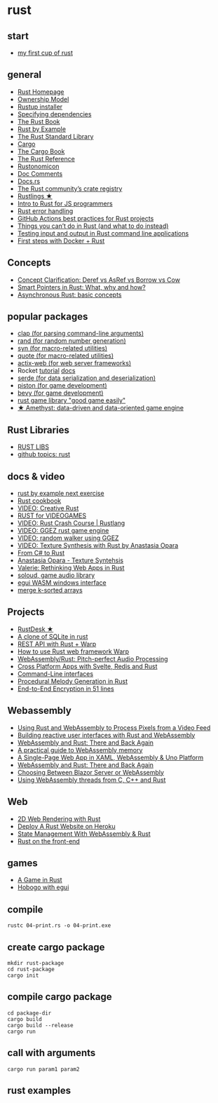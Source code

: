 # rust

## start
* [my first cup of rust](https://dev.to/nfrankel/series/12992)

## general
* [Rust Homepage](https://www.rust-lang.org/)
* [Ownership Model](https://doc.rust-lang.org/rust-by-example/scope.html)
* [Rustup installer](https://rustup.rs/)
* [Specifying dependencies](https://doc.rust-lang.org/cargo/reference/specifying-dependencies.html)
* [The Rust Book](https://doc.rust-lang.org/book/)
* [Rust by Example](https://doc.rust-lang.org/rust-by-example/hello.html)
* [The Rust Standard Library](https://doc.rust-lang.org/std/)
* [Cargo](https://doc.rust-lang.org/cargo/)
* [The Cargo Book](https://doc.rust-lang.org/cargo/reference/specifying-dependencies.html)
* [The Rust Reference](https://doc.rust-lang.org/reference/introduction.html)
* [Rustonomicon](https://doc.rust-lang.org/nomicon/index.html)
* [Doc Comments](https://doc.rust-lang.org/reference/comments.html#doc-comments)
* [Docs.rs](https://docs.rs/)
* [The Rust community’s crate registry](https://crates.io/)
* [Rustlings ★](https://github.com/rust-lang/rustlings)
* [Intro to Rust for JS programmers](https://www.sitepoint.com/rust-tutorial-introduction-javascript-devs/)
* [Rust error handling](https://dev.to/senyeezus/ergonomic-error-handling-with-rust-13bj)
* [GitHub Actions best practices for Rust projects](https://dev.to/infinyon/github-actions-best-practices-for-rust-projects-1j9p)
* [Things you can’t do in Rust (and what to do instead)](https://blog.logrocket.com/what-you-cant-do-in-rust-and-what-to-do-instead/)
* [Testing input and output in Rust command line applications](https://dev.to/jkreeftmeijer/testing-input-and-output-in-rust-command-line-applications-56p5)
* [First steps with Docker + Rust](https://dev.to/rogertorres/first-steps-with-docker-rust-30oi)

## Concepts
* [Concept Clarification: Deref vs AsRef vs Borrow vs Cow](https://dev.to/zhanghandong/rust-concept-clarification-deref-vs-asref-vs-borrow-vs-cow-13g6)
* [Smart Pointers in Rust: What, why and how?](https://dev.to/rogertorres/smart-pointers-in-rust-what-why-and-how-oma)
* [Asynchronous Rust: basic concepts](https://dev.to/rogertorres/asynchronous-rust-basic-concepts-44ed)

## popular packages
* [clap (for parsing command-line arguments)](https://crates.io/crates/clap)
* [rand (for random number generation)](https://crates.io/crates/rand)
* [syn (for macro-related utilities)](https://crates.io/crates/syn)
* [quote (for macro-related utilities)](https://crates.io/crates/quote)
* [actix-web (for web server frameworks)](https://crates.io/crates/actix-web)
* Rocket [tutorial](https://dev.to/davidedelpapa/rocket-tutorial-01-basics-4ph9) [docs](https://crates.io/crates/rocket)
* [serde (for data serialization and deserialization)](https://crates.io/crates/serde)
* [piston (for game development)](https://crates.io/crates/piston)
* [bevy (for game development)](https://crates.io/crates/bevy)
* [rust game library "good game easily"](https://github.com/ggez/ggez)
* [★ Amethyst: data-driven and data-oriented game engine](https://github.com/amethyst/amethyst)

## Rust Libraries
* [RUST LIBS](https://github.com/nikitavoloboev/knowledge/blob/master/programming-languages/rust/rust-libraries/rust-libraries.md)
* [github topics: rust](https://github.com/topics/rust)

## docs & video
* [rust by example next exercise](https://doc.rust-lang.org/rust-by-example/hello/print/print_debug.html)
* [Rust cookbook](https://rust-lang-nursery.github.io/rust-cookbook/)
* [VIDEO: Creative Rust](https://www.youtube.com/watch?v=VJUhINt5dF0)
* [RUST for VIDEOGAMES](https://arewegameyet.rs/)
* [VIDEO: Rust Crash Course | Rustlang](https://www.youtube.com/watch?v=zF34dRivLOw)
* [VIDEO: GGEZ rust game engine ](https://www.youtube.com/watch?v=oBdZtank14A)
* [VIDEO: random walker using GGEZ](https://www.youtube.com/watch?v=NCcP98RonaA)
* [VIDEO: Texture Synthesis with Rust by Anastasia Opara](https://github.com/EmbarkStudios/texture-synthesis)
* [From C# to Rust](https://dev.to/sebnilsson/from-c-to-rust-introduction-4650)
* [Anastasia Opara - Texture Syntehsis](https://github.com/anopara/texture-synthesis)
* [Valerie: Rethinking Web Apps in Rust](https://dev.to/emmanuelantony2000/valerie-rethinking-web-apps-in-rust-4cl3)
* [soloud, game audio library](https://www.reddit.com/r/rust/comments/ih2aly/soloud_crate_first_release/)
* [egui WASM windows interface](https://github.com/emilk/egui)
* [merge k-sorted arrays](https://dev.to/creativcoder/merge-k-sorted-arrays-in-rust-1b2f)

## Projects
* [RustDesk ★](https://github.com/rustdesk/rustdesk)
* [A clone of SQLite in rust](https://dev.to/thepolyglotprogrammer/what-would-sqlite-look-like-if-written-in-rust-part-3-ool)
* [REST API with Rust + Warp](https://dev.to/rogertorres/rest-api-with-rust-warp-1-introduction-342e)
* [How to use Rust web framework Warp](https://dev.to/steadylearner/how-to-use-rust-warp-web-framework-2b4e)
* [WebAssembly/Rust: Pitch-perfect Audio Processing](https://www.toptal.com/webassembly/webassembly-rust-tutorial-web-audio)
* [Cross Platform Apps with Svelte, Redis and Rust](https://www.masayume.it/blog/content/cross-platform-desktop-apps-con-svelte-redis-e-rust)
* [Command-Line interfaces](https://dev.to/cthutu/rust-7-command-line-interfaces-4084)
* [Procedural Melody Generation in Rust](https://dev.to/deciduously/teaching-numbers-how-to-sing-3c8l)
* [End-to-End Encryption in 51 lines](https://dev.to/mrinal/build-end-to-end-encryption-in-51-lines-of-rust-340p)

## Webassembly
* [Using Rust and WebAssembly to Process Pixels from a Video Feed](https://dev.to/fallenstedt/using-rust-and-webassembly-to-process-pixels-from-a-video-feed-4hhg)
* [Building reactive user interfaces with Rust and WebAssembly](https://dev.to/seanwatters/reactive-ui-components-in-rust-290b)
* [WebAssembly and Rust: There and Back Again](https://codeburst.io/webassembly-and-rust-there-and-back-again-9ad76f61d616)
* [A practical guide to WebAssembly memory](https://radu-matei.com/blog/practical-guide-to-wasm-memory/)
* [A Single-Page Web App in XAML, WebAssembly & Uno Platform](https://platform.uno/blog/how-to-build-a-single-page-web-app-in-xaml-and-c-with-webassembly-using-uno-platform/)
* [WebAssembly and Rust: There and Back Again](https://codeburst.io/webassembly-and-rust-there-and-back-again-9ad76f61d616)
* [Choosing Between Blazor Server or WebAssembly](https://baldbeardedbuilder.com/blog/choosing-between-blazor-server-or-web-assembly)
* [Using WebAssembly threads from C, C++ and Rust](https://web.dev/webassembly-threads)

## Web
* [2D Web Rendering with Rust](https://medium.com/lagierandlagier/2d-web-rendering-with-rust-4401cf133f31)
* [Deploy A Rust Website on Heroku](https://dev.to/xinnks/deploy-a-rust-website-on-heroku-1l45)
* [State Management With WebAssembly & Rust](https://dev.to/seanwatters/state-management-with-webassembly-rust-5a1g)
* [Rust on the front-end](https://dev.to/nfrankel/rust-on-the-front-end-hen)

## games
* [A Game in Rust](https://www.youtube.com/watch?v=Ktwl97Ph-SI&list=RDCMUCaYhcUwRBNscFNUKTjgPFiA&index=5)
* [Hobogo with egui](https://github.com/emilk/hobogo)

## compile
```
rustc 04-print.rs -o 04-print.exe
```

## create cargo package
```
mkdir rust-package
cd rust-package
cargo init

```

## compile cargo package
```
cd package-dir
cargo build
cargo build --release
cargo run
```

## call with arguments
```
cargo run param1 param2
```


## rust examples


